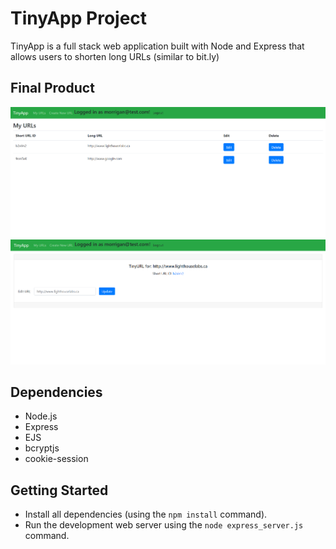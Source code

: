 # TinyApp Project

TinyApp is a full stack web application built with Node and Express that allows users to shorten long URLs (similar to bit.ly)

## Final Product

!["urls page lists all of a user's shortened urls"](docs/urls-page.png)
!["info page shows details about a url and lets you edit it"](docs/info-page.png)

## Dependencies

- Node.js
- Express
- EJS
- bcryptjs
- cookie-session

## Getting Started

- Install all dependencies (using the `npm install` command).
- Run the development web server using the `node express_server.js` command.